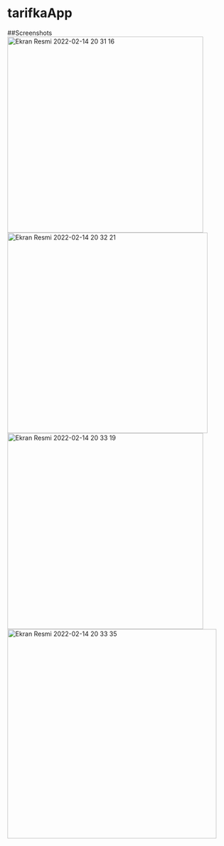 # tarifkaApp

##Screenshots
<img width="440" alt="Ekran Resmi 2022-02-14 20 31 16" src="https://user-images.githubusercontent.com/57189131/153916848-5e09b792-64f2-40ce-9c64-a1008ee6e429.png">
<img width="450" alt="Ekran Resmi 2022-02-14 20 32 21" src="https://user-images.githubusercontent.com/57189131/153916856-40d3e4b7-31dc-4bbb-99c1-faf179bfca1b.png">
<img width="440" alt="Ekran Resmi 2022-02-14 20 33 19" src="https://user-images.githubusercontent.com/57189131/153916860-235f4b34-f314-4fce-aaf6-0512c99255bc.png">
<img width="470" alt="Ekran Resmi 2022-02-14 20 33 35" src="https://user-images.githubusercontent.com/57189131/153916867-bfa42447-93e2-4db7-b0ba-a12ce154f918.png">
